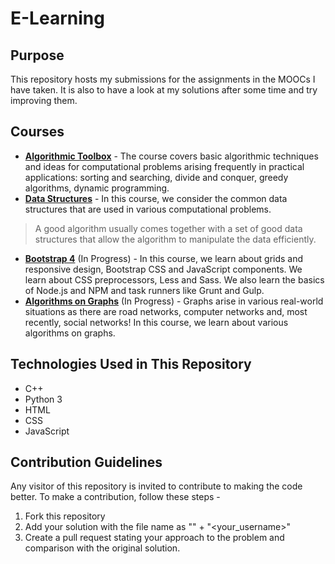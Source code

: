 # E-Learning

## Purpose
This repository hosts my submissions for the assignments in the MOOCs I have taken. It is also to have a look at my solutions after some time and try improving them.

## Courses
  - **[Algorithmic Toolbox](https://github.com/shubhanshu02/e-learning/tree/master/Algorithmic%20Toolbox)** - The course covers basic algorithmic techniques and ideas for computational problems arising frequently in practical applications: sorting and searching, divide and conquer, greedy algorithms, dynamic programming.
  - **[Data Structures](https://github.com/shubhanshu02/e-learning/tree/master/Data%20Structures)** - In this course, we consider the common data structures that are used in various computational problems.

> A good algorithm usually comes together with a set of good data structures that allow the algorithm to manipulate the data efficiently.

  - **[Bootstrap 4](https://github.com/shubhanshu02/e-learning/tree/master/Bootstrap)** (In Progress) - In this course, we learn about grids and responsive design, Bootstrap CSS and JavaScript components. We learn about CSS preprocessors, Less and Sass. We also learn the basics of Node.js and NPM and task runners like Grunt and Gulp.
  - **[Algorithms on Graphs](https://github.com/shubhanshu02/e-learning/tree/master/Algorithms%20on%20Graphs)** (In Progress) - Graphs arise in various real-world situations as there are road networks, computer networks and, most recently, social networks! In this course, we learn about various algorithms on graphs.
  
## Technologies Used in This Repository

* C++
* Python 3
* HTML
* CSS
* JavaScript

## Contribution Guidelines
Any visitor of this repository is invited to contribute to making the code better. To make a contribution, follow these steps -
1. Fork this repository
2. Add your solution with the file name as "<oldfileName>" + "<your_username>"
3. Create a pull request stating your approach to the problem and comparison with the original solution.
